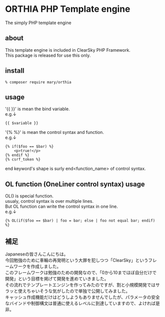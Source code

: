 # ORTHIA PHP Template engine
The simply PHP template engine

## about
This template engine is included in ClearSky PHP Framework.  
This package is released for use this only.  

## install
```
% composer require mary/orthia
```

## usage

'{{ }}' is mean the bind variable.   
e.g.↓  
```
{{ $variable }}
```

  
'{% %}' is mean the control syntax and function.  
e.g.↓  
```
{% if($foo == $bar) %}
    <p>true!</p>
{% endif %}
{% csrf_token %}
```

end keyword's shape is surly end<function_name> of control syntax.  

## OL function (OneLiner control syntax) usage

OL() is special function.  
usualy, control syntax is over multiple lines.  
But OL function can write the control syntax in one line.  
e.g.↓  
```
{% OL(if($foo == $bar) | foo = bar; else | foo not equal bar; endif) %}
```

## 補足
Japaneseの皆さんこんにちは。  
今回勉強のために車輪の再発明という大罪を犯しつつ「ClearSky」というフレームワークを作成しました。  
このフレームワークは勉強のための開発なので、「0から10までほぼ自分だけで開発」という目標を掲げて開発を進めていきました。  
その流れでテンプレートエンジンを作ってみたのですが、割と小規模開発ではサラッと使えちゃいそうな気がしたので単独で公開してみました。  
キャッシュ作成機能だけはどうしようもありませんでしたが、パラメータの安全なバインドや制御構文は普通に使えるレベルに到達していますので、よければ是非。  

